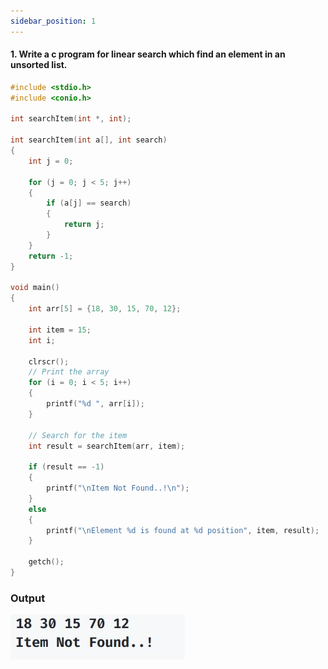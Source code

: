 ```yaml
---
sidebar_position: 1
---
```


#### 1. Write a c program for linear search which find an element in an unsorted list.

```c
#include <stdio.h>
#include <conio.h>

int searchItem(int *, int);

int searchItem(int a[], int search)
{
    int j = 0;

    for (j = 0; j < 5; j++)
    {
        if (a[j] == search)
        {
            return j;
        }
    }
    return -1;
}

void main()
{
    int arr[5] = {18, 30, 15, 70, 12};

    int item = 15;
    int i;

    clrscr();
    // Print the array
    for (i = 0; i < 5; i++)
    {
        printf("%d ", arr[i]);
    }

    // Search for the item
    int result = searchItem(arr, item);

    if (result == -1)
    {
        printf("\nItem Not Found..!\n");
    }
    else
    {
        printf("\nElement %d is found at %d position", item, result);
    }

    getch();
}
```

### Output

![d](output\1.jpg)

